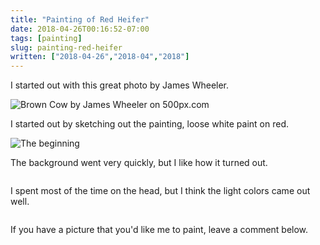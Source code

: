 ```yaml
---
title: "Painting of Red Heifer"
date: 2018-04-26T00:16:52-07:00
tags: [painting]
slug: painting-red-heifer
written: ["2018-04-26","2018-04","2018"]
---
```


<script src="https://cdnjs.cloudflare.com/ajax/libs/vanilla-lazyload/8.7.0/lazyload.min.js"></script>


I started out with this great photo by James Wheeler.

<div class='pixels-photo'>
  <p>
    <img src='https://drscdn.500px.org/photo/17407347/m%3D900/v2?user_id=23056217&webp=true&sig=7be09183b30fd879bd2ebadf3145e2ee47c01d47e56abe9aea90040c3ab349b4' alt='Brown Cow by James Wheeler on 500px.com'>
  </p>
  <a href='https://500px.com/photo/17407347/brown-cow-by-james-wheeler' alt='Brown Cow by James Wheeler on 500px.com'></a>
</div>
<script type='text/javascript' src='https://500px.com/embed.js'></script>


I started out by sketching out the painting, loose white paint on red.

<img alt="The beginning" data-src="/img/cow1.jpg" />


The background went very quickly, but I like how it turned out.


<img alt="" data-src="/img/cow2.jpg" />

I spent most of the time on the head, but I think the light colors came out well.

<img alt="" data-src="/img/cow3.jpg" />


If you have a picture that you'd like me to paint, leave a comment below.

<script>
var myLazyLoad = new LazyLoad();
</script>